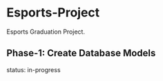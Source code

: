 # Esports-Project
Esports Graduation Project.
## Phase-1: Create Database Models
status: in-progress
